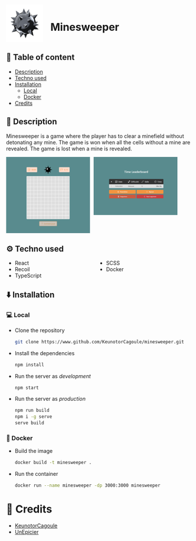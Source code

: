 <div style="display: flex; align-items: center;gap: 20px;">
    <img src="./assets/logo_circle.png" alt="logo" width="100">
    <h1>Minesweeper</h1>
</div>

## 📌 Table of content

-   [Description](#description)
-   [Techno used](#techno-used)
-   [Installation](#installation)
    -   [Local](#local)
    -   [Docker](#docker)
-   [Credits](#credits)

## 📖 Description

Minesweeper is a game where the player has to clear a minefield without detonating any mine. The game is won when all the cells without a mine are revealed. The game is lost when a mine is revealed.

<div style="display: flex; align-items: flex-start; gap: 10px">
    <img src="./assets/game.png" alt="game" width="45%" height="auto" />
    <img src="./assets/leaderboard.png" alt="game" width="45%" height="auto" />
</div>

## ⚙️ Techno used

<ul style="columns: 2">
    <li>React</li>
    <li>Recoil</li>
    <li>TypeScript</li>
    <li>SCSS</li>
    <li>Docker</li>
</ul>

## ⬇️ Installation

### 💻 Local

-   Clone the repository

    ```bash
    git clone https://www.github.com/KeunotorCagoule/minesweeper.git
    ```

-   Install the dependencies

    ```bash
    npm install
    ```

-   Run the server as _development_

    ```bash
    npm start
    ```

-   Run the server as _production_

    ```bash
    npm run build
    npm i -g serve
    serve build
    ```

### 🐳 Docker

-   Build the image

    ```bash
    docker build -t minesweeper .
    ```

-   Run the container

    ```bash
    docker run --name minesweeper -dp 3000:3000 minesweeper
    ```

# 💑 Credits

-   [KeunotorCagoule](https://www.github.com/KeunotorCagoule)
-   [UnEpicier](https://www.github.com/UnEpicier)
